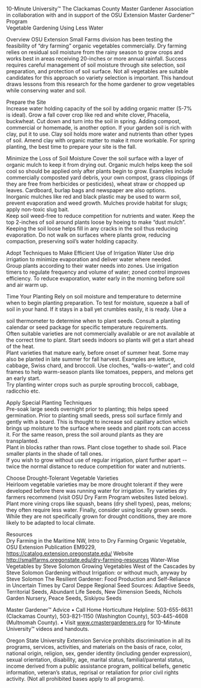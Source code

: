 

 
10-Minute University™ 
The Clackamas County Master Gardener Association in collaboration with and in support of 
the OSU Extension Master Gardener™ Program   
Vegetable Gardening Using Less Water 
 
Overview 
OSU Extension Small Farms division has been testing the feasibility of “dry farming” organic vegetables 
commercially. Dry farming relies on residual soil moisture from the rainy season to grow crops and 
works best in areas receiving 20-inches or more annual rainfall. Success requires careful management 
of soil moisture through site selection, soil preparation, and protection of soil surface. Not all 
vegetables are suitable candidates for this approach so variety selection is important.  This handout 
draws lessons from this research for the home gardener to grow vegetables while conserving water 
and soil.  
 
Prepare the Site  
Increase water holding capacity of the soil by adding organic matter (5-7% is ideal). Grow a fall cover 
crop like red and white clover, Phacelia, buckwheat. Cut down and turn into the soil in spring. Adding 
compost, commercial or homemade, is another option. If your garden soil is rich with clay, put it to 
use. Clay soil holds more water and nutrients than other types of soil. Amend clay with organic matter 
to make it more workable. For spring planting, the best time to prepare your site is the fall. 
 
Minimize the Loss of Soil Moisture 
Cover the soil surface with a layer of organic mulch to keep it from drying out. Organic mulch helps 
keep the soil cool so should be applied only after plants begin to grow. Examples include commercially 
composted yard debris, your own compost, grass clippings (if they are free from herbicides or 
pesticides), wheat straw or chopped up leaves. Cardboard, burlap bags and newspaper are also 
options.   
Inorganic mulches like red and black plastic may be used to warm soil, prevent evaporation and weed 
growth. Mulches provide habitat for slugs; apply non-toxic slug bait.   
Keep soil weed-free to reduce competition for nutrients and water. 
Keep the top 2-inches of soil around plants loose by hoeing to make “dust mulch”. Keeping the soil 
loose helps fill in any cracks in the soil thus reducing evaporation. 
Do not walk on surfaces where plants grow, reducing compaction, preserving soil’s water holding 
capacity. 
 
Adopt Techniques to Make Efficient Use of Irrigation Water 
Use drip irrigation to minimize evaporation and deliver water where needed.   
Group plants according to their water needs into zones. 
Use irrigation timers to regulate frequency and volume of water; zoned control improves efficiency. 
To reduce evaporation, water early in the morning before soil and air warm up. 
 
Time Your Planting 
Rely on soil moisture and temperature to determine when to begin planting preparation. To test for 
moisture, squeeze a ball of soil in your hand. If it stays in a ball yet crumbles easily, it is ready.  Use a 
 

soil thermometer to determine when to plant seeds. Consult a planting calendar or seed package for 
specific temperature requirements.  
Often suitable varieties are not commercially available or are not available at the correct time to plant. 
Start seeds indoors so plants will get a start ahead of the heat.  
Plant varieties that mature early, before onset of summer heat. Some may also be planted in late 
summer for fall harvest. Examples are lettuce, cabbage, Swiss chard, and broccoli. 
Use cloches, “walls-o-water”, and cold frames to help warm-season plants like tomatoes, peppers, and 
melons get an early start.   
Try planting winter crops such as purple sprouting broccoli, cabbage, radicchio etc. 
 
Apply Special Planting Techniques  
Pre-soak large seeds overnight prior to planting; this helps speed germination. 
Prior to planting small seeds, press soil surface firmly and gently with a board. This is thought to 
increase soil capillary action which brings up moisture to the surface where seeds and plant roots can 
access it.  For the same reason, press the soil around plants as they are transplanted.  
Plant in blocks rather than rows. Plant close together to shade soil. Place smaller plants in the shade of 
tall ones.  
If you wish to grow without use of regular irrigation, plant further apart -- twice the normal distance to 
reduce competition for water and nutrients. 
 
Choose Drought-Tolerant Vegetable Varieties  
Heirloom vegetable varieties may be more drought tolerant if they were developed before there was 
running water for irrigation. Try varieties dry farmers recommend (visit OSU Dry Farm Program 
websites listed below). Plant more vining crops like squash, beans (dry shell types), peas, melons; they 
often require less water. Finally, consider using locally grown seeds. While they are not specifically 
grown for drought conditions, they are more likely to be adapted to local climate.  
 
Resources  
Dry Farming in the Maritime NW, Intro to Dry Farming Organic Vegetable, OSU Extension Publication 
EM9229, https://catalog.extension.oregonstate.edu/ 
Website http://smallfarms.oregonstate.edu/dry-farming-resources 
Water-Wise Vegetables by Steve Solomon 
Growing Vegetables West of the Cascades by Steve Solomon 
Gardening without Irrigation: or without much, anyway by Steve Solomon 
The Resilient Gardener: Food Production and Self-Reliance in Uncertain Times by Carol Deppe 
Regional Seed Sources: Adaptive Seeds, Territorial Seeds, Abundant Life Seeds, New Dimension Seeds, 
Nichols Garden Nursery, Peace Seeds, Siskiyou Seeds 
 
Master Gardener™ Advice 
• Call Home Horticulture Helpline: 503-655-8631 (Clackamas County), 503-821-1150 (Washington 
County), 503-445-4608 (Multnomah County). 
• Visit www.cmastergardeners.org for 10-Minute University™ videos and handouts. 
 
Oregon State University Extension Service prohibits discrimination in all its programs, services, activities, and materials on 
the basis of race, color, national origin, religion, sex, gender identity (including gender expression), sexual orientation, 
disability, age, marital status, familial/parental status, income derived from a public assistance program, political beliefs, 
genetic information, veteran’s status, reprisal or retaliation for prior civil rights activity. (Not all prohibited bases apply to all 
programs).  